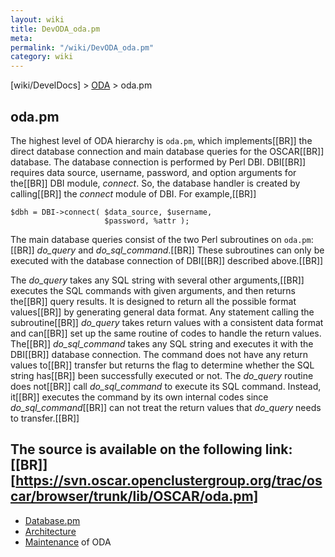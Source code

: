 ```yaml
---
layout: wiki
title: DevODA_oda.pm
meta: 
permalink: "/wiki/DevODA_oda.pm"
category: wiki
---
```

<!-- Name: DevODA_oda.pm -->
<!-- Version: 12 -->
<!-- Author: dikim -->

[wiki/DevelDocs] > [ODA](/wiki/DevODA/) > oda.pm
## oda.pm

The highest level of ODA hierarchy is `oda.pm`, which implements[[BR]]
the direct database connection and main database queries for the OSCAR[[BR]]
database.  The database connection is performed by Perl DBI. DBI[[BR]]
requires data source, username, password, and option arguments for the[[BR]]
DBI module, _connect_. So, the database handler is created by calling[[BR]]
the _connect_ module of DBI.  For example,[[BR]]


    $dbh = DBI->connect( $data_source, $username,
                         $password, %attr );
The main database queries consist of the two Perl subroutines on `oda.pm`:[[BR]]
_do_query_ and _do_sql_command_.[[BR]]
These subroutines can only be executed with the database connection of DBI[[BR]]
described above.[[BR]]

The _do_query_ takes any SQL string with several other arguments,[[BR]]
executes the SQL commands with given arguments, and then returns the[[BR]]
query results. It is designed to return all the possible format values[[BR]]
by generating general data format. Any statement calling the subroutine[[BR]]
_do_query_ takes return values with a consistent data format and can[[BR]]
set up the same routine of codes to handle the return values. The[[BR]]
_do_sql_command_ takes any SQL string and executes it with the DBI[[BR]]
database connection. The command does not have any return values to[[BR]]
transfer but returns the flag to determine whether the SQL string has[[BR]]
been successfully executed or not. The _do_query_ routine does not[[BR]]
call _do_sql_command_ to execute its SQL command. Instead, it[[BR]]
executes the command by its own internal codes since _do_sql_command_[[BR]]
can not treat the return values that _do_query_ needs to transfer.[[BR]]

The source is available on the following link: [[BR]]
[https://svn.oscar.openclustergroup.org/trac/oscar/browser/trunk/lib/OSCAR/oda.pm]
----
 * [Database.pm](/wiki/DevODA_Database.pm/)
 * [Architecture](/wiki/DevODA_architecture/)
 * [Maintenance](/wiki/DevODA_maintenance/) of ODA